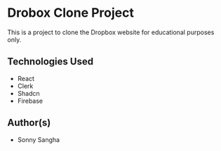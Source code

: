 # Drobox Clone Project

This is a project to clone the Dropbox website for educational purposes only.

## Technologies Used

* React
* Clerk
* Shadcn
* Firebase

## Author(s)

* Sonny Sangha
